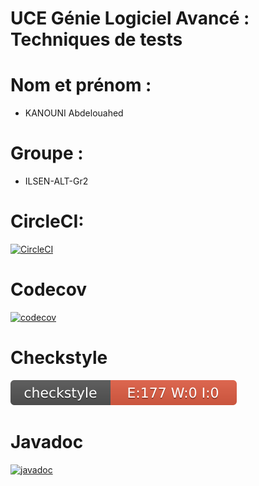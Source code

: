# UCE Génie Logiciel Avancé : Techniques de tests

# Nom et prénom :
* KANOUNI Abdelouahed

# Groupe : 
* ILSEN-ALT-Gr2

# CircleCI:
[![CircleCI](https://circleci.com/gh/abdelouahedKanouni/ceri-m1-techniques-de-test.svg?style=svg)](https://app.circleci.com/pipelines/github/abdelouahedKanouni)
# Codecov
[![codecov](https://codecov.io/gh/abdelouahedKanouni/ceri-m1-techniques-de-test/branch/master/graph/badge.svg?token=OH75T5DQUB)](https://codecov.io/gh/abdelouahedKanouni/ceri-m1-techniques-de-test)
# Checkstyle
![Checkstyle](target/site/badges/checkstyle-result.svg)
# Javadoc
[![javadoc](https://javadoc.io/badge2/org.springframework/spring-core/javadoc.svg)](https://abdelouahedkanouni.github.io/ceri-m1-techniques-de-test/fr/univavignon/pokedex/api/package-summary.html)
